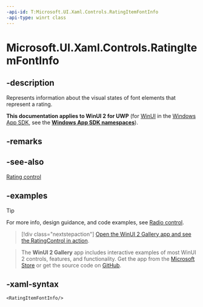 ```yaml
---
-api-id: T:Microsoft.UI.Xaml.Controls.RatingItemFontInfo
-api-type: winrt class
---
```

<!-- Class syntax.
public class RatingItemFontInfo : RatingItemInfo, RatingItemInfo
-->

# Microsoft.UI.Xaml.Controls.RatingItemFontInfo

## -description

Represents information about the visual states of font elements that represent a rating.

**This documentation applies to WinUI 2 for UWP** (for [WinUI](/windows/apps/winui/winui3/) in the [Windows App SDK](/windows/apps/windows-app-sdk/), see the **[Windows App SDK namespaces](/windows/windows-app-sdk/api/winrt/)**).

## -remarks

## -see-also

[Rating control](/windows/uwp/controls-and-patterns/rating)

## -examples

> [!TIP]
> For more info, design guidance, and code examples, see [Radio control](/windows/apps/design/controls/rating).

> [!div class="nextstepaction"]
> [Open the WinUI 2 Gallery app and see the RatingControl in action](winui2gallery:/item/RatingControl).

> The **WinUI 2 Gallery** app includes interactive examples of most WinUI 2 controls, features, and functionality. Get the app from the [Microsoft Store](https://www.microsoft.com/store/productId/9MSVH128X2ZT) or get the source code on [GitHub](https://github.com/Microsoft/WinUI-Gallery/tree/winui2).

## -xaml-syntax

```xaml
<RatingItemFontInfo/>
```
